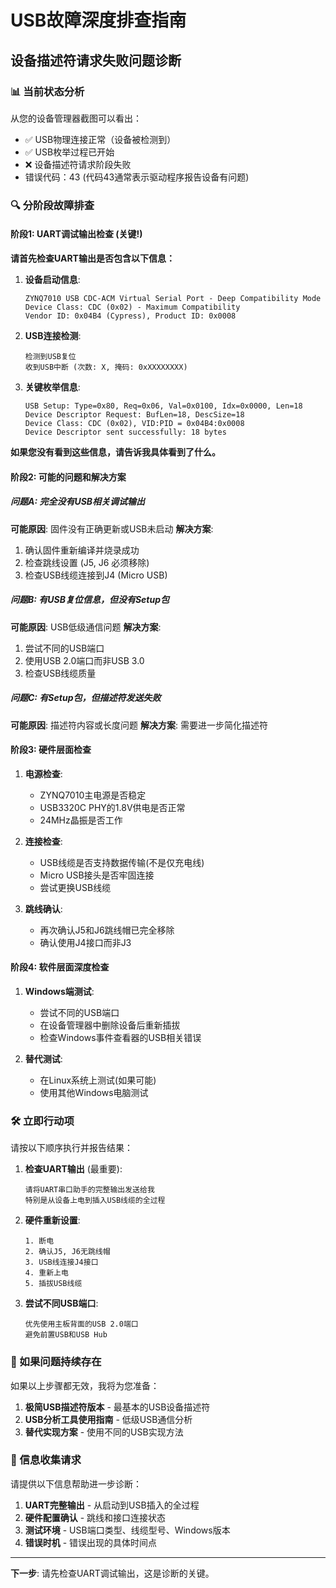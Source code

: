 # USB故障深度排查指南
## 设备描述符请求失败问题诊断

### 📊 当前状态分析
从您的设备管理器截图可以看出：
- ✅ USB物理连接正常（设备被检测到）
- ✅ USB枚举过程已开始
- ❌ 设备描述符请求阶段失败
- 错误代码：43 (代码43通常表示驱动程序报告设备有问题)

### 🔍 分阶段故障排查

#### 阶段1: UART调试输出检查 (关键!)
**请首先检查UART输出是否包含以下信息：**

1. **设备启动信息**:
   ```
   ZYNQ7010 USB CDC-ACM Virtual Serial Port - Deep Compatibility Mode
   Device Class: CDC (0x02) - Maximum Compatibility
   Vendor ID: 0x04B4 (Cypress), Product ID: 0x0008
   ```

2. **USB连接检测**:
   ```
   检测到USB复位
   收到USB中断 (次数: X, 掩码: 0xXXXXXXXX)
   ```

3. **关键枚举信息**:
   ```
   USB Setup: Type=0x80, Req=0x06, Val=0x0100, Idx=0x0000, Len=18
   Device Descriptor Request: BufLen=18, DescSize=18
   Device Class: CDC (0x02), VID:PID = 0x04B4:0x0008
   Device Descriptor sent successfully: 18 bytes
   ```

**如果您没有看到这些信息，请告诉我具体看到了什么。**

#### 阶段2: 可能的问题和解决方案

##### 问题A: 完全没有USB相关调试输出
**可能原因**: 固件没有正确更新或USB未启动
**解决方案**:
1. 确认固件重新编译并烧录成功
2. 检查跳线设置 (J5, J6 必须移除)
3. 检查USB线缆连接到J4 (Micro USB)

##### 问题B: 有USB复位信息，但没有Setup包
**可能原因**: USB低级通信问题
**解决方案**:
1. 尝试不同的USB端口
2. 使用USB 2.0端口而非USB 3.0
3. 检查USB线缆质量

##### 问题C: 有Setup包，但描述符发送失败
**可能原因**: 描述符内容或长度问题
**解决方案**: 需要进一步简化描述符

#### 阶段3: 硬件层面检查

1. **电源检查**:
   - ZYNQ7010主电源是否稳定
   - USB3320C PHY的1.8V供电是否正常
   - 24MHz晶振是否工作

2. **连接检查**:
   - USB线缆是否支持数据传输(不是仅充电线)
   - Micro USB接头是否牢固连接
   - 尝试更换USB线缆

3. **跳线确认**:
   - 再次确认J5和J6跳线帽已完全移除
   - 确认使用J4接口而非J3

#### 阶段4: 软件层面深度检查

1. **Windows端测试**:
   - 尝试不同的USB端口
   - 在设备管理器中删除设备后重新插拔
   - 检查Windows事件查看器的USB相关错误

2. **替代测试**:
   - 在Linux系统上测试(如果可能)
   - 使用其他Windows电脑测试

### 🛠️ 立即行动项

请按以下顺序执行并报告结果：

1. **检查UART输出** (最重要):
   ```
   请将UART串口助手的完整输出发送给我
   特别是从设备上电到插入USB线缆的全过程
   ```

2. **硬件重新设置**:
   ```
   1. 断电
   2. 确认J5, J6无跳线帽
   3. USB线连接J4接口
   4. 重新上电
   5. 插拔USB线缆
   ```

3. **尝试不同USB端口**:
   ```
   优先使用主板背面的USB 2.0端口
   避免前置USB和USB Hub
   ```

### 🔧 如果问题持续存在

如果以上步骤都无效，我将为您准备：

1. **极简USB描述符版本** - 最基本的USB设备描述符
2. **USB分析工具使用指南** - 低级USB通信分析
3. **替代实现方案** - 使用不同的USB实现方法

### 📝 信息收集请求

请提供以下信息帮助进一步诊断：

1. **UART完整输出** - 从启动到USB插入的全过程
2. **硬件配置确认** - 跳线和接口连接状态
3. **测试环境** - USB端口类型、线缆型号、Windows版本
4. **错误时机** - 错误出现的具体时间点

---
**下一步**: 请先检查UART调试输出，这是诊断的关键。
